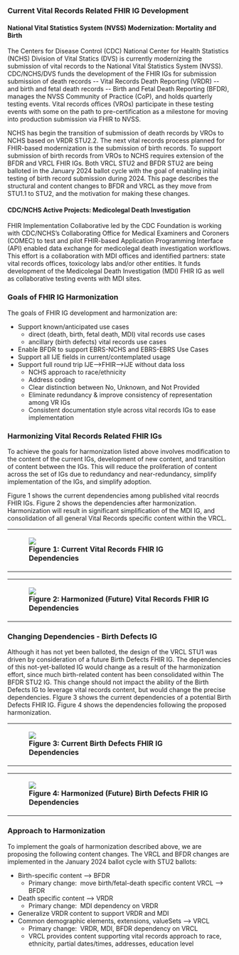 ### Current Vital Records Related FHIR IG Development
#### National Vital Statistics System (NVSS) Modernization: Mortality and Birth
The Centers for Disease Control (CDC) National Center for Health Statistics (NCHS) Division of Vital Statics (DVS) is currently modernizing the submission of vital records to the National Vital Statistics System (NVSS).  CDC/NCHS/DVS funds the development of the FHIR IGs for submission submission of death records --  Vital Records Death Reporting (VRDR) -- and birth and fetal death records -- Birth and Fetal Death Reporting (BFDR), manages the NVSS Community of Practice (CoP), and holds quarterly testing events.
Vital records offices (VROs) participate in these testing events with some on the path to pre-certification as a milestone for moving into production submission via FHIR to NVSS.

NCHS has begin the transition of submission of death records by VROs to NCHS based on VRDR STU2.2.   The next vital records process planned for FHIR-based modernization is the submission of birth records.  To support submission of birth records from VROs to NCHS requires extension of the BFDR and VRCL FHIR IGs.  Both VRCL STU2 and BFDR STU2 are being balloted in the January 2024 ballot cycle with the goal of enabling initial testing of birth record submission during 2024.   This page describes the structural and content changes to BFDR and VRCL as they move from STU1.1 to STU2, and the motivation for making these changes.

#### CDC/NCHS Active Projects: Medicolegal Death Investigation

FHIR Implementation Collaborative led by the CDC Foundation is working with CDC/NCHS’s Collaborating Office for Medical Examiners and Coroners (COMEC) to test and pilot FHIR-based Application Programming Interface (API) enabled data exchange for  medicolegal death investigation workflows.  This effort is a collaboration with MDI offices and identified partners: state vital records offices, toxicology labs and/or other entities.  It funds development of the Medicolegal Death Investigation (MDI) FHIR IG as well as collaborative testing events  with MDI sites. 

### Goals of FHIR IG Harmonization
The goals of FHIR IG development and harmonization are:
* Support known/anticipated use cases
  * direct (death, birth, fetal death, MDI) vital records use cases
  * ancillary (birth defects) vital records use cases
* Enable BFDR to support EBRS-NCHS and EBRS-EBRS Use Cases
* Support all IJE fields in current/contemplated usage
* Support full round trip IJE-->FHIR-->IJE without data loss
  * NCHS approach to race/ethnicity
  * Address coding
  * Clear distinction between No, Unknown, and Not Provided
  * Eliminate redundancy & improve consistency of representation among VR IGs
  * Consistent documentation style across vital records IGs to ease implementation

### Harmonizing Vital Records  Related FHIR IGs
To achieve the goals for harmonization listed above involves modification to the content of the current IGs, development of new content, and transition of content between the IGs.  This will reduce the proliferation of content across the set of IGs due to redundancy and near-redundancy, simplify implementation of the IGs, and simplify adoption.

Figure 1 shows the current dependencies among published vital reocrds FHIR IGs.  Figure 2 shows the dependencies after harmonization.  Harmonization will result in significant simplification of the MDI IG, and consolidation of all general Vital Records specific content within the VRCL.

<center>
<table><tr><td><figure><img src="HarmonizationPlan-Current.svg"/><figcaption style='font-weight: bold'>Figure 1: Current Vital Records FHIR IG Dependencies</figcaption></figure></td></tr></table>
</center>

<center>
<table><tr><td><figure><img src="HarmonizationPlan-Harmonized.svg"/><figcaption style='font-weight: bold'>Figure 2: Harmonized (Future) Vital Records FHIR IG Dependencies</figcaption></figure></td></tr></table>
</center>

### Changing Dependencies - Birth Defects IG
Although it has not yet been balloted, the design of the VRCL STU1 was driven by consideration of a future Birth Defects FHIR IG. 
The dependencies of this not-yet-balloted IG would change as a result of the harmonization effort, since much birth-related content has been consolidated within The BFDR STU2 IG.   This change should not impact the ability of the Birth Defects IG to leverage vital records content, but would change the precise dependencies.  FIgure 3 shows the current dependencies of a potential Birth Defects FHIR IG.  Figure 4 shows the dependencies following the proposed harmonization.

<center>
<table><tr><td><figure><img src="HarmonizationPlan-Current-BirthDefects.drawio.svg"/><figcaption style='font-weight: bold'>Figure 3: Current Birth Defects FHIR IG Dependencies</figcaption></figure></td></tr></table>
</center>

<center>
<table><tr><td><figure><img src="HarmonizationPlan-Harmonized-BirthDefects.drawio.svg"/><figcaption style='font-weight: bold'>Figure 4: Harmonized (Future) Birth Defects FHIR IG Dependencies</figcaption></figure></td></tr></table>
</center>

### Approach to Harmonization
To implement the goals of harmonization described above, we are proposing the following content changes.  The VRCL and BFDR changes are implemented in the January 2024 ballot cycle with STU2 ballots:

* Birth-specific content --> BFDR
  * Primary change:  move birth/fetal-death specific content VRCL --> BFDR
* Death specific content --> VRDR
  * Primary change:  MDI dependency on VRDR
* Generalize VRDR content to support VRDR and MDI
* Common demographic elements, extensions, valueSets --> VRCL
  * Primary change:  VRDR, MDI, BFDR dependency on VRCL
  * VRCL provides content supporting vital records approach to race, ethnicity, partial dates/times, addresses, education level




